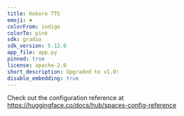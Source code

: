```yaml
---
title: Kokoro TTS
emoji: ❤️
colorFrom: indigo
colorTo: pink
sdk: gradio
sdk_version: 5.12.0
app_file: app.py
pinned: true
license: apache-2.0
short_description: Upgraded to v1.0!
disable_embedding: true
---
```


Check out the configuration reference at https://huggingface.co/docs/hub/spaces-config-reference


